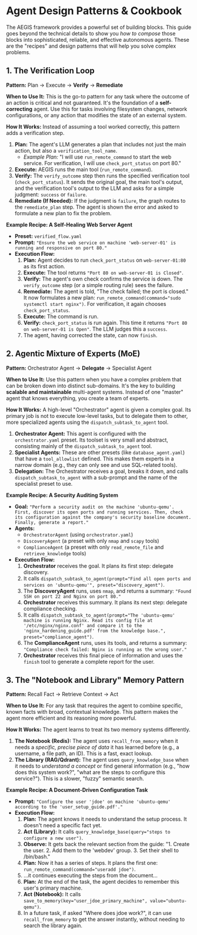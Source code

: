 # Agent Design Patterns & Cookbook

The AEGIS framework provides a powerful set of building blocks. This guide goes beyond the technical details to show you *how to compose* those blocks into sophisticated, reliable, and effective autonomous agents. These are the "recipes" and design patterns that will help you solve complex problems.

## 1. The Verification Loop

**Pattern:** Plan -> Execute -> **Verify** -> **Remediate**

**When to Use It:** This is the go-to pattern for any task where the outcome of an action is critical and not guaranteed. It's the foundation of a **self-correcting** agent. Use this for tasks involving filesystem changes, network configurations, or any action that modifies the state of an external system.

**How It Works:**
Instead of assuming a tool worked correctly, this pattern adds a verification step.

1.  **Plan:** The agent's LLM generates a plan that includes not just the main action, but also a `verification_tool_name`.
    - *Example Plan:* "I will use `run_remote_command` to start the web service. For verification, I will use `check_port_status` on port 80."
2.  **Execute:** AEGIS runs the main tool (`run_remote_command`).
3.  **Verify:** The `verify_outcome` step then runs the specified verification tool (`check_port_status`). It sends the original goal, the main tool's output, and the verification tool's output to the LLM and asks for a simple judgment: `success` or `failure`.
4.  **Remediate (If Needed):** If the judgment is `failure`, the graph routes to the `remediate_plan` step. The agent is shown the error and asked to formulate a new plan to fix the problem.

**Example Recipe: A Self-Healing Web Server Agent**

-   **Preset:** `verified_flow.yaml`
-   **Prompt:** `"Ensure the web service on machine 'web-server-01' is running and responsive on port 80."`
-   **Execution Flow:**
    1.  **Plan:** Agent decides to run `check_port_status` on `web-server-01:80` as its first action.
    2.  **Execute:** The tool returns `"Port 80 on web-server-01 is Closed"`.
    3.  **Verify:** The agent's own check confirms the service is down. The `verify_outcome` step (or a simple routing rule) sees the failure.
    4.  **Remediate:** The agent is told, "The check failed; the port is closed." It now formulates a new plan: `run_remote_command(command="sudo systemctl start nginx")`. For verification, it again chooses `check_port_status`.
    5.  **Execute:** The command is run.
    6.  **Verify:** `check_port_status` is run again. This time it returns `"Port 80 on web-server-01 is Open"`. The LLM judges this a `success`.
    7.  The agent, having corrected the state, can now `finish`.

## 2. Agentic Mixture of Experts (MoE)

**Pattern:** Orchestrator Agent -> **Delegate** -> Specialist Agent

**When to Use It:** Use this pattern when you have a complex problem that can be broken down into distinct sub-domains. It's the key to building **scalable and maintainable** multi-agent systems. Instead of one "master" agent that knows everything, you create a team of experts.

**How It Works:**
A high-level "Orchestrator" agent is given a complex goal. Its primary job is not to execute low-level tasks, but to delegate them to other, more specialized agents using the `dispatch_subtask_to_agent` tool.

1.  **Orchestrator Agent:** This agent is configured with the `orchestrator.yaml` preset. Its toolset is very small and abstract, consisting mainly of the `dispatch_subtask_to_agent` tool.
2.  **Specialist Agents:** These are other presets (like `database_agent.yaml`) that have a `tool_allowlist` defined. This makes them experts in a narrow domain (e.g., they can only see and use SQL-related tools).
3.  **Delegation:** The Orchestrator receives a goal, breaks it down, and calls `dispatch_subtask_to_agent` with a sub-prompt and the name of the specialist preset to use.

**Example Recipe: A Security Auditing System**

-   **Goal:** `"Perform a security audit on the machine 'ubuntu-qemu'. First, discover its open ports and running services. Then, check its configuration against the company's security baseline document. Finally, generate a report."`
-   **Agents:**
    - `OrchestratorAgent` (using `orchestrator.yaml`)
    - `DiscoveryAgent` (a preset with only `nmap` and `scapy` tools)
    - `ComplianceAgent` (a preset with only `read_remote_file` and `retrieve_knowledge` tools)
-   **Execution Flow:**
    1.  **Orchestrator** receives the goal. It plans its first step: delegate discovery.
    2.  It calls `dispatch_subtask_to_agent(prompt="Find all open ports and services on 'ubuntu-qemu'", preset="discovery_agent")`.
    3.  The **DiscoveryAgent** runs, uses `nmap`, and returns a summary: `"Found SSH on port 22 and Nginx on port 80."`
    4.  **Orchestrator** receives this summary. It plans its next step: delegate compliance checking.
    5.  It calls `dispatch_subtask_to_agent(prompt="The 'ubuntu-qemu' machine is running Nginx. Read its config file at '/etc/nginx/nginx.conf' and compare it to the 'nginx_hardening_guide.pdf' from the knowledge base.", preset="compliance_agent")`.
    6.  The **ComplianceAgent** runs, uses its tools, and returns a summary: `"Compliance check failed: Nginx is running as the wrong user."`
    7.  **Orchestrator** receives this final piece of information and uses the `finish` tool to generate a complete report for the user.

## 3. The "Notebook and Library" Memory Pattern

**Pattern:** Recall Fact -> Retrieve Context -> Act

**When to Use It:** For any task that requires the agent to combine specific, known facts with broad, contextual knowledge. This pattern makes the agent more efficient and its reasoning more powerful.

**How It Works:**
The agent learns to treat its two memory systems differently.

1.  **The Notebook (Redis):** The agent uses `recall_from_memory` when it needs a *specific, precise piece of data* it has learned before (e.g., a username, a file path, an ID). This is a fast, exact lookup.
2.  **The Library (RAG/Qdrant):** The agent uses `query_knowledge_base` when it needs to *understand a concept* or find general information (e.g., "how does this system work?", "what are the steps to configure this service?"). This is a slower, "fuzzy" semantic search.

**Example Recipe: A Document-Driven Configuration Task**

-   **Prompt:** `"Configure the user 'jdoe' on machine 'ubuntu-qemu' according to the 'user_setup_guide.pdf'."`
-   **Execution Flow:**
    1.  **Plan:** The agent knows it needs to understand the setup process. It doesn't need a specific fact yet.
    2.  **Act (Library):** It calls `query_knowledge_base(query="steps to configure a new user")`.
    3.  **Observe:** It gets back the relevant section from the guide: "1. Create the user. 2. Add them to the 'webdev' group. 3. Set their shell to /bin/bash."
    4.  **Plan:** Now it has a series of steps. It plans the first one: `run_remote_command(command="useradd jdoe")`.
    5.  ...it continues executing the steps from the document...
    6.  **Plan:** At the end of the task, the agent decides to remember this user's primary machine.
    7.  **Act (Notebook):** It calls `save_to_memory(key="user_jdoe_primary_machine", value="ubuntu-qemu")`.
    8.  In a future task, if asked "Where does jdoe work?", it can use `recall_from_memory` to get the answer instantly, without needing to search the library again.
